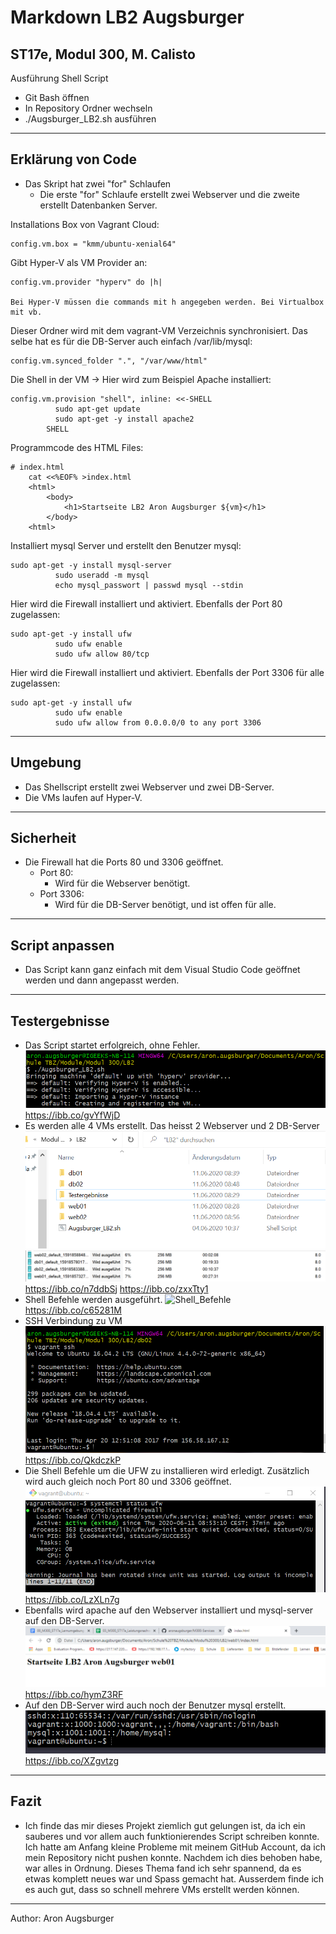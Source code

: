 # Markdown LB2 Augsburger

## ST17e, Modul 300, M. Calisto

Ausführung Shell Script

* Git Bash öffnen
* In Repository Ordner wechseln
* ./Augsburger_LB2.sh ausführen

---

## Erklärung von Code
* Das Skript hat zwei "for" Schlaufen
  * Die erste "for" Schlaufe erstellt zwei Webserver und die zweite erstellt Datenbanken Server.


Installations Box von Vagrant Cloud:
```
config.vm.box = "kmm/ubuntu-xenial64"
```
Gibt Hyper-V als VM Provider an:
```
config.vm.provider "hyperv" do |h|

Bei Hyper-V müssen die commands mit h angegeben werden. Bei Virtualbox mit vb.
```
Dieser Ordner wird mit dem vagrant-VM Verzeichnis synchronisiert. Das selbe hat es für die DB-Server auch einfach /var/lib/mysql:
```
config.vm.synced_folder ".", "/var/www/html"
```
Die Shell in der VM -> Hier wird zum Beispiel Apache installiert:
```
config.vm.provision "shell", inline: <<-SHELL 
          sudo apt-get update
          sudo apt-get -y install apache2
        SHELL
```
Programmcode des HTML Files:
```
# index.html 
    cat <<%EOF% >index.html
    <html>
        <body>
            <h1>Startseite LB2 Aron Augsburger ${vm}</h1>
        </body>
    <html>
```
Installiert mysql Server und erstellt den Benutzer mysql:
```
sudo apt-get -y install mysql-server
          sudo useradd -m mysql
          echo mysql_passwort | passwd mysql --stdin
```
Hier wird die Firewall installiert und aktiviert. Ebenfalls der Port 80 zugelassen:
```
sudo apt-get -y install ufw
          sudo ufw enable
          sudo ufw allow 80/tcp
```
Hier wird die Firewall installiert und aktiviert. Ebenfalls der Port 3306 für alle zugelassen:
```
sudo apt-get -y install ufw
          sudo ufw enable
          sudo ufw allow from 0.0.0.0/0 to any port 3306
```

---

## Umgebung
* Das Shellscript erstellt zwei Webserver und zwei DB-Server.
* Die VMs laufen auf Hyper-V.

---

## Sicherheit
* Die Firewall hat die Ports 80 und 3306 geöffnet.
  * Port 80:
    * Wird für die Webserver benötigt.
  * Port 3306:
    * Wird für die DB-Server benötigt, und ist offen für alle.

---

## Script anpassen
* Das Script kann ganz einfach mit dem Visual Studio Code geöffnet werden und dann angepasst werden.

---

## Testergebnisse
* Das Script startet erfolgreich, ohne Fehler.
![Script_Startet](Script_startet.png)
https://ibb.co/gvYfWjD
* Es werden alle 4 VMs erstellt. Das heisst 2 Webserver und 2 DB-Server
![VMs_erstellt](alleerstelltenVMs.png)
![VMs_erstellt_hyperv](vmsinhyperv.PNG)
https://ibb.co/n7ddbSj
https://ibb.co/zxxTty1
* Shell Befehle werden ausgeführt.
![Shell_Befehle](führtshellbefehleaus.PNG)
https://ibb.co/c65281M
* SSH Verbindung zu VM
![vagrant_ssh](sshverbindungzuvm.png)
https://ibb.co/QkdczkP
* Die Shell Befehle um die UFW zu installieren wird erledigt. Zusätzlich wird auch gleich noch Port 80 und 3306 geöffnet.
![ufw](statusufw.png)
https://ibb.co/LzXLn7g
* Ebenfalls wird apache auf den Webserver installiert und mysql-server auf den DB-Server.
![webserver](startseitewebserver.png)
https://ibb.co/hymZ3RF
* Auf den DB-Server wird auch noch der Benutzer mysql erstellt.
![mysql_user](mysqlbenutzerimetc_passwd.png)
https://ibb.co/XZgvtzg

---

## Fazit
* Ich finde das mir dieses Projekt ziemlich gut gelungen ist, da ich ein sauberes und vor allem auch funktionierendes Script schreiben konnte. Ich hatte am Anfang kleine Probleme mit meinem GitHub Account, da ich mein Repository nicht pushen konnte. Nachdem ich dies behoben habe, war alles in Ordnung. Dieses Thema fand ich sehr spannend, da es etwas komplett neues war und Spass gemacht hat. Ausserdem finde ich es auch gut, dass so schnell mehrere VMs erstellt werden können.

---
Author: Aron Augsburger